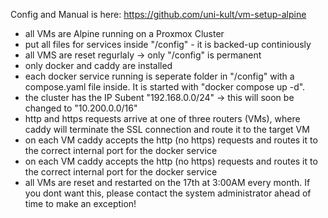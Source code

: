 
Config and Manual is here:
https://github.com/uni-kult/vm-setup-alpine


- all VMs are Alpine running on a Proxmox Cluster
- put all files for services inside "/config" - it is backed-up continiously
- all VMS are reset regurlaly -> only "/config" is permanent
- only docker and caddy are installed
- each docker service running is seperate folder in "/config" with a compose.yaml file inside. It is started with "docker compose up -d".
- the cluster has the IP Subent "192.168.0.0/24" -> this will soon be changed to "10.200.0.0/16"
- http and https requests arrive at one of three routers (VMs), where caddy will terminate the SSL connection and route it to the target VM
- on each VM caddy accepts the http (no https) requests and routes it to the correct internal port for the docker service
- on each VM caddy accepts the http (no https) requests and routes it to the correct internal port for the docker service
- all VMs are reset and restarted on the 17th at 3:00AM every month. If you dont want this, please contact the system administrator ahead of time to make an exception!
